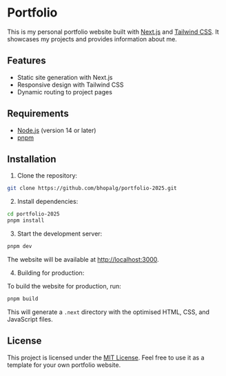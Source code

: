 # Portfolio

This is my personal portfolio website built with [Next.js](https://nextjs.org/) and [Tailwind CSS](https://tailwindcss.com/). It showcases my projects and provides information about me.

## Features

- Static site generation with Next.js
- Responsive design with Tailwind CSS
- Dynamic routing to project pages

## Requirements

- [Node.js](https://nodejs.org/) (version 14 or later)
- [pnpm](https://pnpm.io/)

## Installation

1. Clone the repository:

```bash
git clone https://github.com/bhopalg/portfolio-2025.git
```

2. Install dependencies:

```bash
cd portfolio-2025
pnpm install
```

3. Start the development server:

```bash
pnpm dev
```

The website will be available at [http://localhost:3000](http://localhost:3000).

4. Building for production:

To build the website for production, run:

```bash
pnpm build
```

This will generate a `.next` directory with the optimised HTML, CSS, and JavaScript files.

## License

This project is licensed under the [MIT License](LICENSE). Feel free to use it as a template for your own portfolio website.
